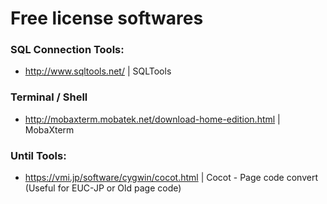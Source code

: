 # Free license softwares

### SQL Connection Tools:
- http://www.sqltools.net/ | SQLTools

### Terminal / Shell
- http://mobaxterm.mobatek.net/download-home-edition.html | MobaXterm

### Until Tools:
- https://vmi.jp/software/cygwin/cocot.html | Cocot - Page code convert (Useful for EUC-JP or Old page code)
